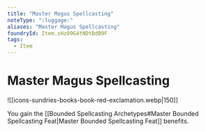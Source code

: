 ```yaml
---
title: "Master Magus Spellcasting"
noteType: ":luggage:"
aliases: "Master Magus Spellcasting"
foundryId: Item.sHz89G4tNDtBdB9F
tags:
  - Item
---
```


# Master Magus Spellcasting
![[icons-sundries-books-book-red-exclamation.webp|150]]

You gain the [[Bounded Spellcasting Archetypes#Master Bounded Spellcasting Feat|Master Bounded Spellcasting Feat]] benefits.
